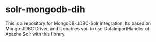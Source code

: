 solr-mongodb-dih
================

This is a repository for MongoDB-JDBC-Solr integration. Its based on Mongo-JDBC Driver, and it enables you to use DataImportHandler of Apache Solr with this library.
